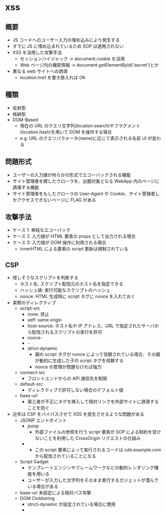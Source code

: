 # xss

## 概要

- JS コードへのユーザー入力の埋め込みにより発生する
- すでに JS に埋め込まれているため SOP は適用されない
- XSS を活用した攻撃手法
  - セッションハイジャック -> document.cookie を活用
  - Web ページ内の機密情報 -> document.getElementById('secret')とか
- 異なる web サイトへの誘導
  - location.href を書き換えれば OK

## 種類

- 反射型
- 格納型
- DOM-Based
  - 現在の URL のクエリ文字列(location.search)やフラグメント(location.hash)を用いて DOM を操作する場合
  - e.g. URL のクエリパラメータ(name)に応じて表示される名前 UI が変わる

## 問題形式

- ユーザーの入力値が何らかの形式でエコーバックされる機能
- サイト管理者を模したクローラを、出題対象となる WebApp 内のページに誘導する機能
- サイト管理者をもしたクローラの User-Agent や Cookie、サイト管理者しかアクセスできないページに FLAG がある

## 攻撃手法

- ケース 1: 単純なエコーバック
- ケース 2: 入力値が HTML 要素の props として出力される場合
- ケース 3: 入力値が DOM 操作に利用される場合
  - innerHTML による要素の script 更新は規制されている

## CSP

- 怪しそうなスクリプトを判断する
  - ホスト名: スクリプト配信元のホスト名を指定できる
  - ハッシュ値: 実行可能なスクリプトのハッシュ
  - nonce: HTML 生成時に script タグに nonce を入れておく
- 実際のディレクティブ
  - script-src
    - none: 禁止
    - self: same origin
    - host-source: ホスト名や IP アドレス、URL で指定されたサーバから配信されるスクリプトの実行を許可
    - nonce-<base64-value>
    - <hash-algorithm>-<base64-value>
    - strict-dynamic
      - 親の script タグが nonce によって信頼されている場合、その親が動的に生成した子の script タグを信頼する
      - nonce の管理が問題なければ強力
  - connect-src
    - フロントエンドからの API 通信先を制限
  - default-src
    - ディレクティブで許可しない場合のデフォルト値
  - base-url
    - 第三者が不正に<base>タグを挿入して相対リンクを外部サイトに誘導することを防ぐ
- 近年は CSP をバイパスさせて XSS を発生させるような問題がある
  - JSONP エンドポイント
    - jsonp
      - 外部ファイルの参照を行う script 要素が SOP による制約を受けないことを利用した CrossOrigin リクエストの仕組み
    - <script> src="cdn.example.com/jsonp?callback=alert(1)//"</script>
      - この script 要素によって実行されるコードは cdn.example.com から配信されていることになる
  - Script Gadget
    - テンプレートエンジンやフレームワークなどの動的レンダリング機能を用いる
    - ユーザーが入力した文字列をそのまま実行するガジェットが潜んでいる場合がある
  - base-uri 未設定による相対パス攻撃
  - DOM Clobbering
    - strict-dynamic が設定されている場合に使用
    - <script>要素の挿入はnonceで、<p>タグなどによるスクリプトの挿入はstrict-dynamicでガードされている
- ホストベースの CSP が設定されている場合は上記のような手法を検討する
  - ホストベースではない strict-dynamic/nonce/hash を使おう!
  - csv-evaluator を使おう！
